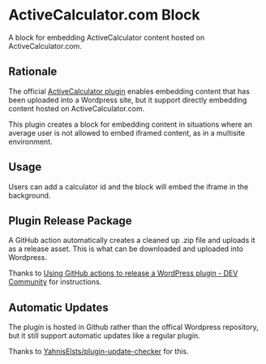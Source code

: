 # ActiveCalculator.com Block
A block for embedding ActiveCalculator content hosted on ActiveCalculator.com.

## Rationale

The official [ActiveCalculator plugin](https://wordpress.org/plugins/activecalculator/) enables embedding content that has been uploaded into a Wordpress site, but it support directly embedding content hosted on ActiveCalculator.com.

This plugin creates a block for embedding content in situations where an average user is not allowed to embed iframed content, as in a multisite environment.

## Usage
Users can add a calculator id and the block will embed the iframe in the background.

## Plugin Release Package
A GitHub action automatically creates a cleaned up .zip file and uploads it as a release asset. This is what can be downloaded and uploaded into Wordpress.

Thanks to [Using GitHub actions to release a WordPress plugin - DEV Community](https://dev.to/leoloso/using-github-actions-to-release-a-wordpress-plugin-42a5) for instructions.

## Automatic Updates
The plugin is hosted in Github rather than the offical Wordpress repository, but it still support automatic updates like a regular plugin.

Thanks to [YahnisElsts/plugin-update-checker](https://github.com/YahnisElsts/plugin-update-checker) for this.
